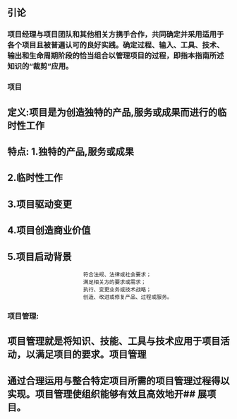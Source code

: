 ## 引论

### 项目经理与项目团队和其他相关方携手合作，共同确定并采用适用于各个项目且被普遍认可的良好实践。确定过程、输入、工具、技术、输出和生命周期阶段的恰当组合以管理项目的过程，即指本指南所述知识的“裁剪”应用。

### 项目
##  定义:项目是为创造独特的产品,服务或成果而进行的临时性工作
##  特点: 1.独特的产品,服务或成果
##        2.临时性工作
##        3.项目驱动变更
##        4.项目创造商业价值
##        5.项目启动背景
							符合法规、法律或社会要求；
							满足相关方的要求或需求；
							执行、变更业务或技术战略；
							创造、改进或修复产品、过程或服务。

###  项目管理:
##    项目管理就是将知识、技能、工具与技术应用于项目活动，以满足项目的要求。项目管理
##    通过合理运用与整合特定项目所需的项目管理过程得以实现。项目管理使组织能够有效且高效地开##    展项目。

